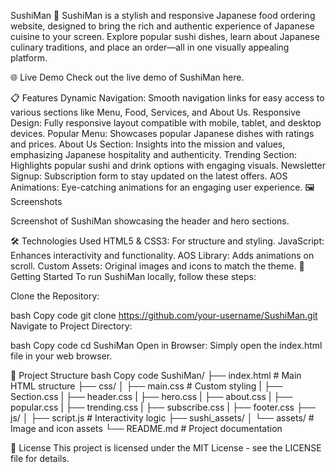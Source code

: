 SushiMan 🍣
SushiMan is a stylish and responsive Japanese food ordering website, designed to bring the rich and authentic experience of Japanese cuisine to your screen. Explore popular sushi dishes, learn about Japanese culinary traditions, and place an order—all in one visually appealing platform.

🌐 Live Demo
Check out the live demo of SushiMan here.

📋 Features
Dynamic Navigation: Smooth navigation links for easy access to various sections like Menu, Food, Services, and About Us.
Responsive Design: Fully responsive layout compatible with mobile, tablet, and desktop devices.
Popular Menu: Showcases popular Japanese dishes with ratings and prices.
About Us Section: Insights into the mission and values, emphasizing Japanese hospitality and authenticity.
Trending Section: Highlights popular sushi and drink options with engaging visuals.
Newsletter Signup: Subscription form to stay updated on the latest offers.
AOS Animations: Eye-catching animations for an engaging user experience.
🖼️ Screenshots

Screenshot of SushiMan showcasing the header and hero sections.

🛠️ Technologies Used
HTML5 & CSS3: For structure and styling.
JavaScript: Enhances interactivity and functionality.
AOS Library: Adds animations on scroll.
Custom Assets: Original images and icons to match the theme.
🚀 Getting Started
To run SushiMan locally, follow these steps:

Clone the Repository:

bash
Copy code
git clone https://github.com/your-username/SushiMan.git
Navigate to Project Directory:

bash
Copy code
cd SushiMan
Open in Browser: Simply open the index.html file in your web browser.

📂 Project Structure
bash
Copy code
SushiMan/
├── index.html            # Main HTML structure
├── css/
│   ├── main.css          # Custom styling
|   ├── Section.css
|       ├── header.css
|       ├── hero.css
|       ├── about.css
|       ├── popular.css
|       ├── trending.css
|       ├── subscribe.css
|       ├── footer.css
├── js/
│   ├── script.js         # Interactivity logic
├── sushi_assets/
│   └── assets/           # Image and icon assets
└── README.md             # Project documentation

📜 License
This project is licensed under the MIT License - see the LICENSE file for details.
